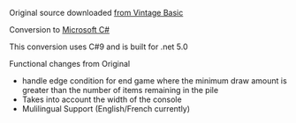 Original source downloaded [from Vintage Basic](http://www.vintage-basic.net/games.html)

Conversion to [Microsoft C#](https://docs.microsoft.com/en-us/dotnet/csharp/)

This conversion uses C#9 and is built for .net 5.0

Functional changes from Original
- handle edge condition for end game where the minimum draw amount is greater than the number of items remaining in the pile
- Takes into account the width of the console
- Mulilingual Support (English/French currently)
